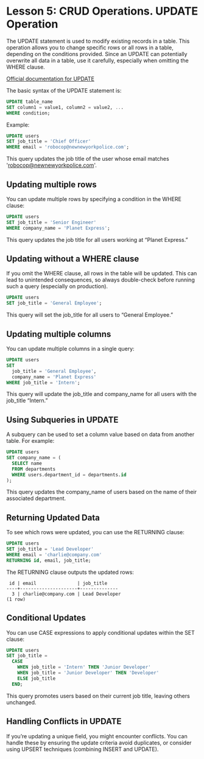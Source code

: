 # Lesson 5: CRUD Operations. UPDATE Operation

The UPDATE statement is used to modify existing records in a table. This operation allows you to change specific rows or
all rows in a table, depending on the conditions provided. Since an UPDATE can potentially overwrite all data in a
table, use it carefully, especially when omitting the WHERE clause.

[Official documentation for UPDATE](https://www.postgresql.org/docs/16/sql-update.html)

The basic syntax of the UPDATE statement is:

```sql
UPDATE table_name
SET column1 = value1, column2 = value2, ...
WHERE condition;
```

Example:

```sql
UPDATE users
SET job_title = 'Chief Officer'
WHERE email = 'robocop@newnewyorkpolice.com';
```

This query updates the job title of the user whose email matches 'robocop@newnewyorkpolice.com'.


## Updating multiple rows

You can update multiple rows by specifying a condition in the WHERE clause:

```sql
UPDATE users
SET job_title = 'Senior Engineer'
WHERE company_name = 'Planet Express';
```

This query updates the job title for all users working at “Planet Express.”


## Updating without a WHERE clause

If you omit the WHERE clause, all rows in the table will be updated. This can lead to unintended consequences, so always
double-check before running such a query (especially on production).

```sql
UPDATE users
SET job_title = 'General Employee';
```

This query will set the job_title for all users to “General Employee.”


## Updating multiple columns

You can update multiple columns in a single query:

```sql
UPDATE users
SET
  job_title = 'General Employee',
  company_name = 'Planet Express'
WHERE job_title = 'Intern';
```

This query will update the job_title and company_name for all users with the job_title “Intern.”


## Using Subqueries in UPDATE

A subquery can be used to set a column value based on data from another table. For example:

```sql
UPDATE users
SET company_name = (
  SELECT name
  FROM departments
  WHERE users.department_id = departments.id
);
```

This query updates the company_name of users based on the name of their associated department.


## Returning Updated Data

To see which rows were updated, you can use the RETURNING clause:

```sql
UPDATE users
SET job_title = 'Lead Developer'
WHERE email = 'charlie@company.com'
RETURNING id, email, job_title;
```

The RETURNING clause outputs the updated rows:

```
 id | email               | job_title
----+---------------------+--------------
  3 | charlie@company.com | Lead Developer
(1 row) 
```


## Conditional Updates

You can use CASE expressions to apply conditional updates within the SET clause:

```sql
UPDATE users
SET job_title = 
  CASE 
    WHEN job_title = 'Intern' THEN 'Junior Developer'
    WHEN job_title = 'Junior Developer' THEN 'Developer'
    ELSE job_title
  END;
```

This query promotes users based on their current job title, leaving others unchanged.


## Handling Conflicts in UPDATE

If you’re updating a unique field, you might encounter conflicts. You can handle these by ensuring the update criteria
avoid duplicates, or consider using UPSERT techniques (combining INSERT and UPDATE).

